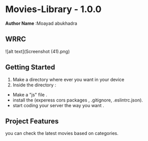 # Movies-Library - 1.0.0

**Author Name** :Moayad abukhadra

## WRRC
![alt text](Screenshot (41).png)

## Getting Started
1. Make a directory where ever you want in your device 
2. Inside the directory :
- Make a "js" file .
- install the (experess cors packages , .gitignore, .eslintrc.json).
- start coding your server the way you want .

## Project Features
you can check the latest movies based on categories.

